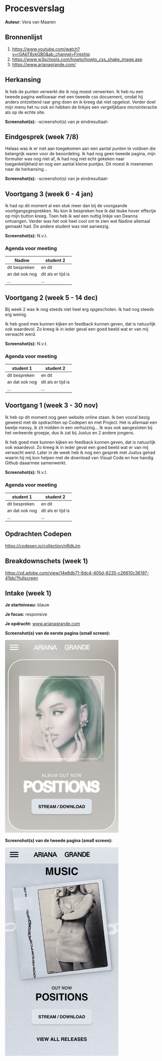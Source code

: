 # Procesverslag
**Auteur:** Vera van Maaren

## Bronnenlijst
1. https://www.youtube.com/watch?v=rGAbT8ykGB0&ab_channel=Fireship
2. https://www.w3schools.com/howto/howto_css_shake_image.asp
3. https://www.arianagrande.com/

## Herkansing
Ik heb de punten verwerkt die ik nog moest verwerken. Ik heb nu een tweede pagina welliswaar met een tweede css docuement, omdat hij anders ontzettend raar ging doen en ik kreeg dat niet opgelost. Verder doet mijn menu het nu ook en hebben de linkjes een vergelijkbare microinteractie als op de echte site.

**Screenshot(s):**
-screenshot(s) van je eindresultaat-


## Eindgesprek (week 7/8)
Helaas was ik er niet aan toegekomen aan een aantal punten te voldoen die belangrijk waren voor de beoordeling. Ik had nog geen tweede pagina, mijn formulier was nog niet af, ik had nog niet echt gekeken naar toegankelijkheid en nog een aantal kleine puntjes. Dit moest ik meenemen naar de herkansing...

**Screenshot(s):**
-screenshot(s) van je eindresultaat-


## Voortgang 3 (week 6 - 4 jan)
Ik had op dit moment al een stuk meer dan bij de voorgaande voortgangsgesprekken. Nu kon ik bespreken hoe ik dat leuke hover effectje op mijn button kreeg. Toen heb ik wel een nuttig linkje van Deanna ontvangen. Verder was het ook heel cool om te zien wat Nadine allemaal gemaakt had. De andere student was niet aanwezig.

**Screenshot(s):**
N.v.t.

### Agenda voor meeting
| Nadine         | student 2          |
| ---            | ---                |
| dit bespreken  | en dit             |
| an dat ook nog | dit als er tijd is |
| ...            | ...                |


## Voortgang 2 (week 5 - 14 dec)
Bij week 2 was ik nog steeds niet heel erg opgeschoten. Ik had nog steeds erg weinig. 

Ik heb goed mee kunnen kijken en feedback kunnen geven, dat is natuurlijk ook waardevol. Zo kreeg ik in ieder geval een goed beeld wat er van mij verwacht werd.

**Screenshot(s):**
N.v.t.

### Agenda voor meeting
| student 1      | student 2          |
| ---            | ---                |
| dit bespreken  | en dit             |
| an dat ook nog | dit als er tijd is |
| ...            | ...                |


## Voortgang 1 (week 3 - 30 nov)
Ik heb op dit moment nog geen website online staan. Ik ben vooral bezig geweest met de opdrachten op Codepen en met Project. Het is allemaal een beetje messy, ik zit midden in een verhuizing... Ik was ook aangesloten bij het verkeerde groepje, dus ik zat bij Justus en 2 andere jongens.

Ik heb goed mee kunnen kijken en feedback kunnen geven, dat is natuurlijk ook waardevol. Zo kreeg ik in ieder geval een goed beeld wat er van mij verwacht werd. Later in de week heb ik nog een gesprek met Justus gehad waarin hij mij kon helpen met de download van Visual Code en hoe handig Github daaarmee samenwerkt.

**Screenshot(s):**
N.v.t.

### Agenda voor meeting
| student 1      | student 2          |
| ---            | ---                |
| dit bespreken  | en dit             |
| an dat ook nog | dit als er tijd is |
| ...            | ...                |    


## Opdrachten Codepen
https://codepen.io/collection/nRdkJm

## Breakdownschets (week 1)
https://xd.adobe.com/view/14e8db71-6dc4-405d-8235-c26610c36197-41bb/?fullscreen


## Intake (week 1)
**Je startniveau:** blauw

**Je focus:** responsive

**Je opdracht:** www.arianagrande.com

**Screenshot(s) van de eerste pagina (small screen):**

<img src="images/screen1.jpg" width="375px" alt="omschrijving van de pagina">

**Screenshot(s) van de tweede pagina (small screen):**

<img src="images/screen2.jpg" width="375px" alt="omschrijving van de pagina">
